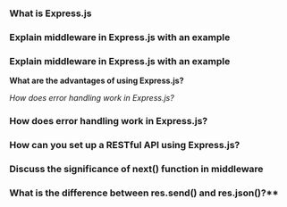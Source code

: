 ### What is Express.js

### Explain middleware in Express.js with an example

### Explain middleware in Express.js with an example

**What are the advantages of using Express.js?** 

_How does error handling work in Express.js?_

### How does error handling work in Express.js?

### How can you set up a RESTful API using Express.js?

### Discuss the significance of next() function in middleware

### What is the difference between res.send() and res.json()?\*\*
